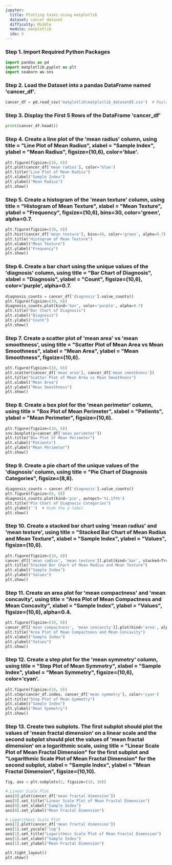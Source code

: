 ```yaml
---
jupyter:
  title: Plotting tasks using matplotlib
  dataset: cancer dataset
  difficulty: Middle
  module: matplotlib
  idx: 5
---
```


### Step 1. Import Required Python Packages
```python
import pandas as pd
import matplotlib.pyplot as plt
import seaborn as sns

```

### Step 2. Load the Dataset into a pandas DataFrame named 'cancer_df'.
```python
cancer_df = pd.read_csv('matplotlib\matplotlib_dataset05.csv')  # Replace 'path_to_dataset.csv' with the actual file path

```

### Step 3. Display the First 5 Rows of the DataFrame 'cancer_df'
```python
print(cancer_df.head())

```

### Step 4. Create a line plot of the 'mean radius' column, using title = "Line Plot of Mean Radius", xlabel = "Sample Index", ylabel = "Mean Radius", figsize=(10,6), color='blue'.
```python
plt.figure(figsize=(10, 6))
plt.plot(cancer_df['mean radius'], color='blue')
plt.title("Line Plot of Mean Radius")
plt.xlabel("Sample Index")
plt.ylabel("Mean Radius")
plt.show()

```

### Step 5. Create a histogram of the 'mean texture' column, using title = "Histogram of Mean Texture", xlabel = "Mean Texture", ylabel = "Frequency", figsize=(10,6), bins=30, color='green', alpha=0.7.
```python
plt.figure(figsize=(10, 6))
plt.hist(cancer_df['mean texture'], bins=30, color='green', alpha=0.7)
plt.title("Histogram of Mean Texture")
plt.xlabel("Mean Texture")
plt.ylabel("Frequency")
plt.show()

```

### Step 6. Create a bar chart using the unique values of the 'diagnosis' column, using title = "Bar Chart of Diagnosis", xlabel = "Diagnosis", ylabel = "Count", figsize=(10,6), color='purple', alpha=0.7.
```python
diagnosis_counts = cancer_df['diagnosis'].value_counts()
plt.figure(figsize=(10, 6))
diagnosis_counts.plot(kind='bar', color='purple', alpha=0.7)
plt.title("Bar Chart of Diagnosis")
plt.xlabel("Diagnosis")
plt.ylabel("Count")
plt.show()

```

### Step 7. Create a scatter plot of 'mean area' vs 'mean smoothness', using title = "Scatter Plot of Mean Area vs Mean Smoothness", xlabel = "Mean Area", ylabel = "Mean Smoothness", figsize=(10,6).
```python
plt.figure(figsize=(10, 6))
plt.scatter(cancer_df['mean area'], cancer_df['mean smoothness'])
plt.title("Scatter Plot of Mean Area vs Mean Smoothness")
plt.xlabel("Mean Area")
plt.ylabel("Mean Smoothness")
plt.show()

```

### Step 8. Create a box plot for the 'mean perimeter' column, using title = "Box Plot of Mean Perimeter", xlabel = "Patients", ylabel = "Mean Perimeter", figsize=(10,6).
```python
plt.figure(figsize=(10, 6))
sns.boxplot(y=cancer_df['mean perimeter'])
plt.title("Box Plot of Mean Perimeter")
plt.xlabel("Patients")
plt.ylabel("Mean Perimeter")
plt.show()

```

### Step 9. Create a pie chart of the unique values of the 'diagnosis' column, using title = "Pie Chart of Diagnosis Categories", figsize=(8,8).
```python
diagnosis_counts = cancer_df['diagnosis'].value_counts()
plt.figure(figsize=(8, 8))
diagnosis_counts.plot(kind='pie', autopct='%1.1f%%')
plt.title("Pie Chart of Diagnosis Categories")
plt.ylabel('')  # Hide the y-label
plt.show()

```

### Step 10. Create a stacked bar chart using 'mean radius' and 'mean texture', using title = "Stacked Bar Chart of Mean Radius and Mean Texture", xlabel = "Sample Index", ylabel = "Values", figsize=(10,6).
```python
plt.figure(figsize=(10, 6))
cancer_df[['mean radius', 'mean texture']].plot(kind='bar', stacked=True)
plt.title("Stacked Bar Chart of Mean Radius and Mean Texture")
plt.xlabel("Sample Index")
plt.ylabel("Values")
plt.show()

```

### Step 11. Create an area plot for 'mean compactness' and 'mean concavity', using title = "Area Plot of Mean Compactness and Mean Concavity", xlabel = "Sample Index", ylabel = "Values", figsize=(10,6), alpha=0.4.
```python
plt.figure(figsize=(10, 6))
cancer_df[['mean compactness', 'mean concavity']].plot(kind='area', alpha=0.4)
plt.title("Area Plot of Mean Compactness and Mean Concavity")
plt.xlabel("Sample Index")
plt.ylabel("Values")
plt.show()

```

### Step 12. Create a step plot for the 'mean symmetry' column, using title = "Step Plot of Mean Symmetry", xlabel = "Sample Index", ylabel = "Mean Symmetry", figsize=(10,6), color='cyan'.
```python
plt.figure(figsize=(10, 6))
plt.step(cancer_df.index, cancer_df['mean symmetry'], color='cyan')
plt.title("Step Plot of Mean Symmetry")
plt.xlabel("Sample Index")
plt.ylabel("Mean Symmetry")
plt.show()
```

### Step 13. Create two subplots. The first subplot should plot the values of 'mean fractal dimension' on a linear scale and the second subplot should plot the values of 'mean fractal dimension' on a logarithmic scale, using title = "Linear Scale Plot of Mean Fractal Dimension" for the first subplot and "Logarithmic Scale Plot of Mean Fractal Dimension" for the second subplot, xlabel = "Sample Index", ylabel = "Mean Fractal Dimension", figsize=(10,10).
```python
fig, axs = plt.subplots(2, figsize=(10, 10))

# Linear Scale Plot
axs[0].plot(cancer_df['mean fractal dimension'])
axs[0].set_title("Linear Scale Plot of Mean Fractal Dimension")
axs[0].set_xlabel("Sample Index")
axs[0].set_ylabel("Mean Fractal Dimension")

# Logarithmic Scale Plot
axs[1].plot(cancer_df['mean fractal dimension'])
axs[1].set_yscale('log')
axs[1].set_title("Logarithmic Scale Plot of Mean Fractal Dimension")
axs[1].set_xlabel("Sample Index")
axs[1].set_ylabel("Mean Fractal Dimension")

plt.tight_layout()
plt.show()
```



